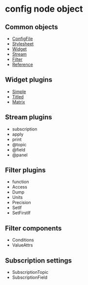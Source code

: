 # config node object

## Common objects

- [ConfigFile](./common/config-file.md)
- [Stylesheet](./common/stylesheet.md)
- [Widget](./common/widget.md)
- [Stream](./common/stream.md)
- [Filter](./common/filter.md)
- [Reference](./common/reference.md)

## Widget plugins

- [Simple](./widgets/simple.md)
- [Titled](./widgets/titled.md)
- [Matrix](./widgets/matrix.md)

## Stream plugins

- subscription
- apply
- print
- @topic
- @field
- @panel

## Filter plugins

- function
- Access
- Dump
- Units
- Precision
- SetIf
- SetFirstIf

## Filter components

- Conditions
- ValueAttrs

## Subscription settings

- SubscriptionTopic
- SubscriptionField
